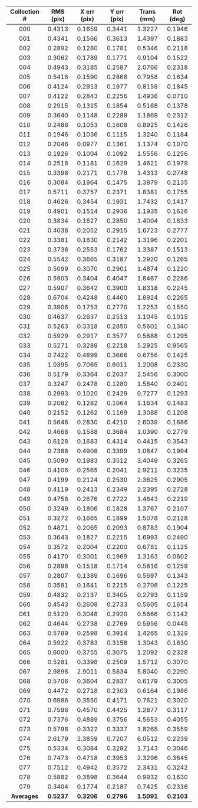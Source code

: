 
| Collection # | RMS (pix) | X err (pix) | Y err (pix) | Trans (mm) | Rot (deg) |
| :-------------: | :---: | :---: | :---: | :---: | :---: |
|     000      |   0.4313  |    0.1659   |    0.3441   |   1.3227   |   0.1946  |
|     001      |   0.4341  |    0.1566   |    0.3613   |   1.4397   |   0.1883  |
|     002      |   0.2892  |    0.1280   |    0.1781   |   0.5346   |   0.2118  |
|     003      |   0.3062  |    0.1789   |    0.1771   |   0.9104   |   0.1522  |
|     004      |   0.4943  |    0.3185   |    0.2587   |   2.0766   |   0.2318  |
|     005      |   0.5416  |    0.1590   |    0.2868   |   0.7958   |   0.1634  |
|     006      |   0.4124  |    0.2913   |    0.1977   |   0.8159   |   0.1845  |
|     007      |   0.4122  |    0.2843   |    0.2256   |   1.4936   |   0.0710  |
|     008      |   0.2915  |    0.1315   |    0.1854   |   0.5168   |   0.1378  |
|     009      |   0.3640  |    0.1148   |    0.2289   |   1.1869   |   0.2312  |
|     010      |   0.2488  |    0.1053   |    0.1608   |   0.8925   |   0.1426  |
|     011      |   0.1946  |    0.1036   |    0.1115   |   1.3240   |   0.1184  |
|     012      |   0.2046  |    0.0977   |    0.1361   |   1.1374   |   0.1070  |
|     013      |   0.1926  |    0.1004   |    0.1092   |   1.5556   |   0.1256  |
|     014      |   0.2518  |    0.1181   |    0.1629   |   1.4621   |   0.1979  |
|     015      |   0.3398  |    0.2171   |    0.1776   |   1.4313   |   0.2748  |
|     016      |   0.3084  |    0.1964   |    0.1475   |   1.3879   |   0.2135  |
|     017      |   0.5711  |    0.3757   |    0.2371   |   1.8381   |   0.1755  |
|     018      |   0.4626  |    0.3454   |    0.1931   |   1.7432   |   0.1417  |
|     019      |   0.4901  |    0.1514   |    0.2936   |   1.1935   |   0.1626  |
|     020      |   0.3834  |    0.1627   |    0.2850   |   1.4004   |   0.1833  |
|     021      |   0.4038  |    0.2052   |    0.2915   |   1.6723   |   0.2777  |
|     022      |   0.3381  |    0.1830   |    0.2142   |   1.3196   |   0.2201  |
|     023      |   0.3736  |    0.2553   |    0.1762   |   1.3387   |   0.1513  |
|     024      |   0.5542  |    0.3665   |    0.3187   |   1.2920   |   0.1265  |
|     025      |   0.5099  |    0.3070   |    0.2901   |   1.4874   |   0.1220  |
|     026      |   0.5903  |    0.3404   |    0.4047   |   1.8467   |   0.2286  |
|     027      |   0.5907  |    0.3642   |    0.3900   |   1.8318   |   0.2245  |
|     028      |   0.6704  |    0.4248   |    0.4460   |   1.8924   |   0.2265  |
|     029      |   0.3906  |    0.1753   |    0.2770   |   1.2253   |   0.1550  |
|     030      |   0.4637  |    0.2637   |    0.2513   |   1.1045   |   0.1015  |
|     031      |   0.5263  |    0.3318   |    0.2850   |   0.5601   |   0.1340  |
|     032      |   0.5929  |    0.2917   |    0.3577   |   0.5688   |   0.1295  |
|     033      |   0.5271  |    0.3289   |    0.2218   |   5.2925   |   0.9565  |
|     034      |   0.7422  |    0.4899   |    0.3666   |   0.6756   |   0.1425  |
|     035      |   1.0395  |    0.7065   |    0.6011   |   1.2008   |   0.2330  |
|     036      |   0.5179  |    0.3364   |    0.2637   |   2.5456   |   0.3000  |
|     037      |   0.3247  |    0.2478   |    0.1280   |   1.5840   |   0.2401  |
|     038      |   0.2993  |    0.1020   |    0.2429   |   0.7277   |   0.1293  |
|     039      |   0.2082  |    0.1282   |    0.1064   |   1.1634   |   0.1483  |
|     040      |   0.2152  |    0.1262   |    0.1169   |   1.3088   |   0.1208  |
|     041      |   0.5648  |    0.2830   |    0.4210   |   2.6039   |   0.1686  |
|     042      |   0.4668  |    0.1588   |    0.3684   |   1.0390   |   0.2779  |
|     043      |   0.6128  |    0.1683   |    0.4314   |   0.4415   |   0.3543  |
|     044      |   0.7388  |    0.4908   |    0.3399   |   1.0847   |   0.1994  |
|     045      |   0.5090  |    0.1983   |    0.3512   |   3.4049   |   0.3265  |
|     046      |   0.4106  |    0.2565   |    0.2041   |   2.9211   |   0.3235  |
|     047      |   0.4199  |    0.2124   |    0.2530   |   2.3625   |   0.2905  |
|     048      |   0.4119  |    0.2413   |    0.2349   |   2.2395   |   0.2728  |
|     049      |   0.4758  |    0.2676   |    0.2722   |   1.4843   |   0.2219  |
|     050      |   0.3249  |    0.1806   |    0.1828   |   1.3767   |   0.2107  |
|     051      |   0.3272  |    0.1665   |    0.1899   |   1.5078   |   0.2128  |
|     052      |   0.4871  |    0.2065   |    0.2093   |   0.8783   |   0.1904  |
|     053      |   0.3643  |    0.1827   |    0.2215   |   1.6993   |   0.2490  |
|     054      |   0.3572  |    0.2004   |    0.2200   |   0.6781   |   0.1125  |
|     055      |   0.4170  |    0.3001   |    0.1969   |   1.3163   |   0.0602  |
|     056      |   0.2898  |    0.1518   |    0.1714   |   0.5816   |   0.1259  |
|     057      |   0.2807  |    0.1389   |    0.1696   |   0.5697   |   0.1343  |
|     058      |   0.3581  |    0.1641   |    0.2215   |   0.2708   |   0.1225  |
|     059      |   0.4832  |    0.2137   |    0.3405   |   0.2793   |   0.1159  |
|     060      |   0.4543  |    0.2608   |    0.2733   |   0.5605   |   0.1654  |
|     061      |   0.5120  |    0.3048   |    0.2920   |   0.5666   |   0.1142  |
|     062      |   0.4644  |    0.2738   |    0.2769   |   0.5956   |   0.0445  |
|     063      |   0.5789  |    0.2598   |    0.3914   |   1.4265   |   0.1329  |
|     064      |   0.5922  |    0.3783   |    0.3158   |   1.3043   |   0.1630  |
|     065      |   0.6000  |    0.3755   |    0.3075   |   1.2092   |   0.2328  |
|     066      |   0.5281  |    0.3398   |    0.2509   |   1.5712   |   0.3070  |
|     067      |   2.9898  |    2.9011   |    0.5834   |   5.8040   |   0.2290  |
|     068      |   0.5706  |    0.3604   |    0.2837   |   0.6179   |   0.3005  |
|     069      |   0.4472  |    0.2718   |    0.2303   |   0.6164   |   0.1986  |
|     070      |   0.6986  |    0.3550   |    0.4171   |   0.7621   |   0.3020  |
|     071      |   0.7596  |    0.4570   |    0.4425   |   1.2877   |   0.3117  |
|     072      |   0.7376  |    0.4889   |    0.3756   |   4.5653   |   0.4055  |
|     073      |   0.5798  |    0.3322   |    0.3337   |   1.8265   |   0.3559  |
|     074      |   2.6179  |    2.3859   |    0.7207   |   6.0512   |   0.2239  |
|     075      |   0.5334  |    0.3084   |    0.3282   |   1.7143   |   0.3046  |
|     076      |   0.7473  |    0.4718   |    0.3953   |   2.3296   |   0.3645  |
|     077      |   0.7512  |    0.4942   |    0.3572   |   2.3431   |   0.3242  |
|     078      |   0.5882  |    0.3898   |    0.3644   |   0.9932   |   0.1630  |
|     079      |   0.3404  |    0.1774   |    0.2187   |   0.7425   |   0.2316  |
|   **Averages**   |   **0.5237**  |    **0.3206**   |    **0.2796**   |   **1.5091**   |   **0.2103**  |


